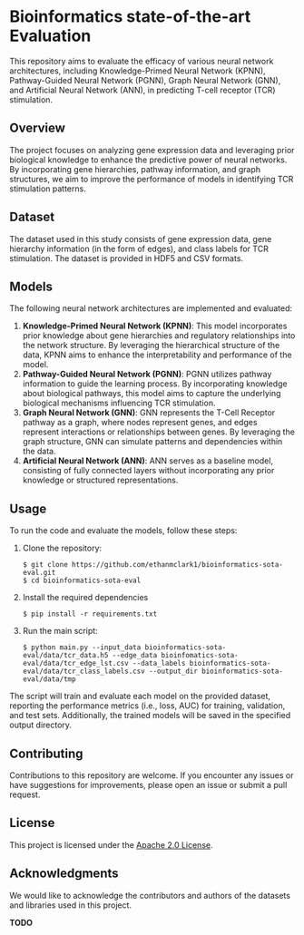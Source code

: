 
# Bioinformatics state-of-the-art Evaluation

This repository aims to evaluate the efficacy of various neural network architectures, including Knowledge-Primed Neural Network (KPNN), Pathway-Guided Neural Network (PGNN), Graph Neural Network (GNN), and Artificial Neural Network (ANN), in predicting T-cell receptor (TCR) stimulation.

## Overview

The project focuses on analyzing gene expression data and leveraging prior biological knowledge to enhance the predictive power of neural networks. By incorporating gene hierarchies, pathway information, and graph structures, we aim to improve the performance of models in identifying TCR stimulation patterns.

## Dataset

The dataset used in this study consists of gene expression data, gene hierarchy information (in the form of edges), and class labels for TCR stimulation. The dataset is provided in HDF5 and CSV formats.

## Models

The following neural network architectures are implemented and evaluated:

1. **Knowledge-Primed Neural Network (KPNN)**: This model incorporates prior knowledge about gene hierarchies and regulatory relationships into the network structure. By leveraging the hierarchical structure of the data, KPNN aims to enhance the interpretability and performance of the model.
2. **Pathway-Guided Neural Network (PGNN)**: PGNN utilizes pathway information to guide the learning process. By incorporating knowledge about biological pathways, this model aims to capture the underlying biological mechanisms influencing TCR stimulation.
3. **Graph Neural Network (GNN)**: GNN represents the T-Cell Receptor pathway as a graph, where nodes represent genes, and edges represent interactions or relationships between genes. By leveraging the graph structure, GNN can simulate patterns and dependencies within the data.
4. **Artificial Neural Network (ANN)**: ANN serves as a baseline model, consisting of fully connected layers without incorporating any prior knowledge or structured representations.

## Usage

To run the code and evaluate the models, follow these steps:

1. Clone the repository:

   ```
   $ git clone https://github.com/ethanmclark1/bioinformatics-sota-eval.git
   $ cd bioinformatics-sota-eval
   ```
2. Install the required dependencies

   ```
   $ pip install -r requirements.txt
   ```
3. Run the main script:

   ```
   $ python main.py --input_data bioinformatics-sota-eval/data/tcr_data.h5 --edge_data bioinfomatics-sota-eval/data/tcr_edge_lst.csv --data_labels bioinformatics-sota-eval/data/tcr_class_labels.csv --output_dir bioinformatics-sota-eval/data/tmp
   ```

The script will train and evaluate each model on the provided dataset, reporting the performance metrics (i.e., loss, AUC) for training, validation, and test sets. Additionally, the trained models will be saved in the specified output directory.

## Contributing

Contributions to this repository are welcome. If you encounter any issues or have suggestions for improvements, please open an issue or submit a pull request.

## License

This project is licensed under the [Apache 2.0 License](LICENSE).

## Acknowledgments

We would like to acknowledge the contributors and authors of the datasets and libraries used in this project.

**TODO**
